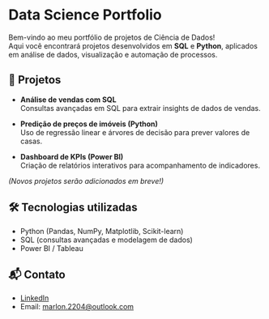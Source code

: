 # Data Science Portfolio

Bem-vindo ao meu portfólio de projetos de Ciência de Dados!  
Aqui você encontrará projetos desenvolvidos em **SQL** e **Python**, aplicados em análise de dados, visualização e automação de processos.  

## 🔎 Projetos

- **Análise de vendas com SQL**  
  Consultas avançadas em SQL para extrair insights de dados de vendas.  

- **Predição de preços de imóveis (Python)**  
  Uso de regressão linear e árvores de decisão para prever valores de casas.  

- **Dashboard de KPIs (Power BI)**  
  Criação de relatórios interativos para acompanhamento de indicadores.  

*(Novos projetos serão adicionados em breve!)*

## 🛠️ Tecnologias utilizadas
- Python (Pandas, NumPy, Matplotlib, Scikit-learn)  
- SQL (consultas avançadas e modelagem de dados)  
- Power BI / Tableau  

## 📬 Contato
- [LinkedIn](https://www.linkedin.com/in/marlonclsantos/)  
- Email: marlon.2204@outlook.com
